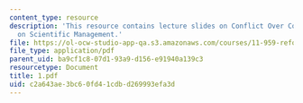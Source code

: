```yaml
---
content_type: resource
description: 'This resource contains lecture slides on Conflict Over Cougars: A Window
  on Scientific Management.'
file: https://ol-ocw-studio-app-qa.s3.amazonaws.com/courses/11-959-reforming-natural-resources-governance-failings-of-scientific-rationalism-and-alternatives-for-building-common-ground-january-iap-2007/c2a643ae3bc60fd41cdbd269993efa3d_1.pdf
file_type: application/pdf
parent_uid: ba9cf1c8-07d1-93a9-d156-e91940a139c3
resourcetype: Document
title: 1.pdf
uid: c2a643ae-3bc6-0fd4-1cdb-d269993efa3d
---
```

